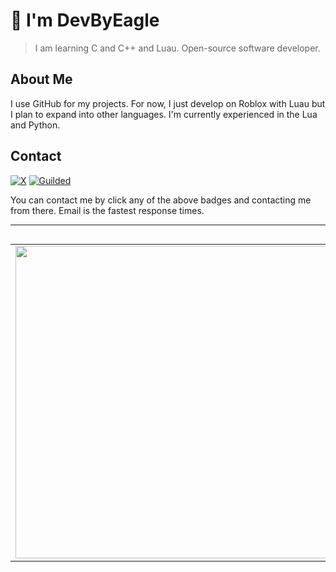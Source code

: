 # :wave: I'm DevByEagle

> I am learning C and C++ and Luau. Open-source software developer.

## About Me

I use GitHub for my projects. For now, I just develop on Roblox with Luau but I plan to expand into other languages. I'm currently experienced in the Lua and Python.

## Contact

[![X](https://img.shields.io/badge/X-black?logo=x&logoColor=white&style=for-the-badge)](https://x.com/DevByEagle)
[![Guilded](https://img.shields.io/badge/guilded-f5c400?logo=guilded&logoColor=333333&style=for-the-badge)](https://www.guilded.gg/u/DevByEagle)

You can contact me by click any of the above badges and contacting me from there. Email is the fastest response times.

---

<div align="center">

  <table align="left">
    <tr>
      <td align="center">
        <img src="https://readme-stats-thegoldenpro.vercel.app/api?username=DevByEagle&show_icons=true&title_color=a9d9d3&icon_color=ffffff&text_color=71afc8&bg_color=00000000&border_radius=20&border_color=71afc8" width="500px"/> 
      </td>
      <td align="center">
        <img src="https://readme-stats-thegoldenpro.vercel.app/api/top-langs/?username=DevByEagle&layout=compact&langs_count=10&title_color=a9d9d3&icon_color=ffffff&text_color=71afc8&bg_color=00000000&border_radius=20&border_color=71afc8" width="330px"/>
      </td>
    </tr>
  </table>
</div>

